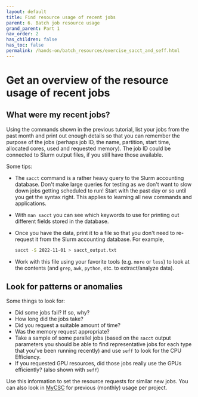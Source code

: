 ```yaml
---
layout: default
title: Find resource usage of recent jobs
parent: 6. Batch job resource usage
grand_parent: Part 1
nav_order: 2
has_children: false
has_toc: false
permalink: /hands-on/batch_resources/exercise_sacct_and_seff.html
---
```


# Get an overview of the resource usage of recent jobs

## What were my recent jobs?

Using the commands shown in the previous tutorial, list your jobs from the past
month and print out enough details so that you can remember the purpose of the
jobs (perhaps job ID, the name, partition, start time, allocated cores, used
and requested memory). The job ID could be connected to Slurm output files, if
you still have those available.

Some tips:

* The `sacct` command is a rather heavy query to the Slurm accounting database.
  Don't make large queries for testing as we don't want to slow down jobs getting
  scheduled to run! Start with the past day or so until you get the syntax right.
  This applies to learning all new commands and applications.
* With `man sacct` you can see which keywords to use for printing out different
  fields stored in the database.
* Once you have the data, print it to a file so that you don't need to re-request
  it from the Slurm accounting database. For example,

  ```bash
  sacct -S 2022-11-01 > sacct_output.txt
  ```

* Work with this file using your favorite tools (e.g. `more` or `less`) to look
  at the contents (and `grep`, `awk`, `python`, etc. to extract/analyze data).

## Look for patterns or anomalies

Some things to look for:

* Did some jobs fail? If so, why?
* How long did the jobs take?
* Did you request a suitable amount of time?
* Was the memory request appropriate?
* Take a sample of some parallel jobs (based on the `sacct` output parameters
  you should be able to find representative jobs for each type that you've been
  running recently) and use `seff` to look for the CPU Efficiency.
* If you requested GPU resources, did those jobs really use the GPUs efficiently? (also shown with `seff`)

Use this information to set the resource requests for similar new jobs. You can
also look in [MyCSC](https://my.csc.fi) for previous (monthly) usage per project.
